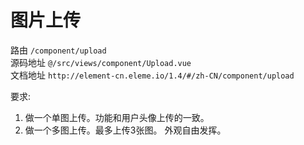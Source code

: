 # 图片上传
路由 `/component/upload`  
源码地址 `@/src/views/component/Upload.vue`  
文档地址 `http://element-cn.eleme.io/1.4/#/zh-CN/component/upload`

要求:  
1. 做一个单图上传。功能和用户头像上传的一致。
1. 做一个多图上传。最多上传3张图。 外观自由发挥。